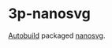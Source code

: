 # 3p-nanosvg

[Autobuild][] packaged [nanosvg][].

[Autobuild]: https://github.com/secondlife/autobuild
[nanosvg]: https://github.com/memononen/nanosvg
